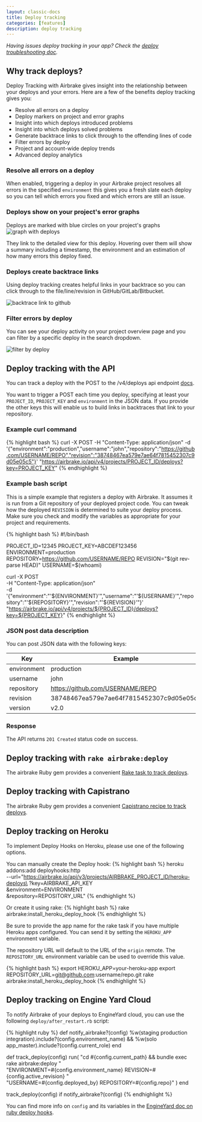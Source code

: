 ```yaml
---
layout: classic-docs
title: Deploy tracking
categories: [features]
description: deploy tracking
---
```


*Having issues deploy tracking in your app? Check the [deploy troubleshooting
doc](/docs/features/deploy-tracking-troubleshooting).*

## Why track deploys?

Deploy Tracking with Airbrake gives insight into the relationship between your
deploys and your errors. Here are a few of the benefits deploy tracking gives
you:

- Resolve all errors on a deploy
- Deploy markers on project and error graphs
- Insight into which deploys introduced problems
- Insight into which deploys solved problems
- Generate backtrace links to click through to the offending lines of code
- Filter errors by deploy
- Project and account-wide deploy trends
- Advanced deploy analytics

### Resolve all errors on a deploy
When enabled, triggering a deploy in your Airbrake project resolves all errors
in the specified `environment` this gives you a fresh slate each deploy so you
can tell which errors you fixed and which errors are still an issue.

### Deploys show on your project's error graphs
Deploys are marked with blue circles on your project's graphs
![graph with deploys](/docs/assets/img/docs/airbrake/graph_with_deploys.png)

They link to the detailed view for this deploy. Hovering over them will show a
summary including a timestamp, the environment and an estimation of how many
errors this deploy fixed.

### Deploys create backtrace links
Using deploy tracking creates helpful links in your backtrace so you can
click through to the file/line/revision in GitHub/GitLab/Bitbucket.

![backtrace link to github](/docs/assets/img/docs/airbrake/backtrace_link_to_github.png)

### Filter errors by deploy
You can see your deploy activity on your project overview page and you can
filter by a specific deploy in the search dropdown.

![filter by deploy](/docs/assets/img/docs/airbrake/deploy_filter.png)

## Deploy tracking with the API

You can track a deploy with the POST to the /v4/deploys api
endpoint [docs](https://airbrake.io/docs/api/#create-deploy-v4).

You want to trigger a POST each time you deploy, specifying at least your
`PROJECT_ID`, `PROJECT_KEY` and `environment` in the JSON data. If you provide the
other keys this will enable us to build links in backtraces that link to your
repository.

### Example curl command
{% highlight bash %}
curl -X POST -H "Content-Type: application/json" -d '{"environment":"production","username":"john","repository":"https://github.com/USERNAME/REPO","revision":"38748467ea579e7ae64f7815452307c9d05e05c5"}' "https://airbrake.io/api/v4/projects/PROJECT_ID/deploys?key=PROJECT_KEY"
{% endhighlight %}

### Example bash script
This is a simple example that registers a deploy with Airbrake. It assumes it is
run from a Git repository of your deployed project code. You can tweak how the
deployed `REVISION` is determined to suite your deploy process. Make sure you
check and modify the variables as appropriate for your project and requirements.

{% highlight bash %}
#!/bin/bash

PROJECT_ID=12345
PROJECT_KEY=ABCDEF123456
ENVIRONMENT=production
REPOSITORY=https://github.com/USERNAME/REPO
REVISION="$(git rev-parse HEAD)"
USERNAME=$(whoami)

curl -X POST \
  -H "Content-Type: application/json" \
  -d '{"environment":"'${ENVIRONMENT}'","username":"'${USERNAME}'","repository":"'${REPOSITORY}'","revision":"'${REVISION}'"}' \
  "https://airbrake.io/api/v4/projects/${PROJECT_ID}/deploys?key=${PROJECT_KEY}"
{% endhighlight %}

### JSON post data description
You can post JSON data with the following keys:

Key | Example
--- | -------
environment | production
username | john
repository | https://github.com/USERNAME/REPO
revision | 38748467ea579e7ae64f7815452307c9d05e05c5
version | v2.0

### Response

The API returns `201 Created` status code on success.

## Deploy tracking with `rake airbrake:deploy`

The airbrake Ruby gem provides a convenient
[Rake task to track deploys](https://github.com/airbrake/airbrake#rake-task).

## Deploy tracking with Capistrano

The airbrake Ruby gem provides a convenient
[Capistrano recipe to track deploys](https://github.com/airbrake/airbrake#capistrano).

## Deploy tracking on Heroku

To implement Deploy Hooks on Heroku, please use one of the following options.

You can manually create the Deploy hook:
{% highlight bash %}
heroku addons:add deployhooks:http \
--url="https://airbrake.io/api/v3/projects/AIRBRAKE_PROJECT_ID/heroku-deploys\
?key=AIRBRAKE_API_KEY\
&environment=ENVIRONMENT\
&repository=REPOSITORY_URL"
{% endhighlight %}

Or create it using rake:
{% highlight bash %}
rake airbrake:install_heroku_deploy_hook
{% endhighlight %}

Be sure to provide the app name for the rake task if you have multiple Heroku
apps configured. You can send it by setting the `HEROKU_APP` environment
variable.

The repository URL will default to the URL of the `origin` remote. The
`REPOSITORY_URL` environment variable can be used to override this value.

{% highlight bash %}
export HEROKU_APP=your-heroku-app
export REPOSITORY_URL=git@github.com:username/repo.git
rake airbrake:install_heroku_deploy_hook
{% endhighlight %}

## Deploy tracking on Engine Yard Cloud

To notify Airbrake of your deploys to EngineYard cloud, you can use the
following `deploy/after_restart.rb` script:

{% highlight ruby %}
def notify_airbrake?(config)
  %w(staging production integration).include?(config.environment_name) &&
  %w(solo app_master).include?(config.current_role)
end

def track_deploy(config)
  run(
    "cd #{config.current_path} && bundle exec rake airbrake:deploy " \
    "ENVIRONMENT=#{config.environment_name} REVISION=#{config.active_revision} " \
    "USERNAME=#{config.deployed_by} REPOSITORY=#{config.repo}"
  )
end

track_deploy(config) if notify_airbrake?(config)
{% endhighlight %}

You can find more info on `config` and its variables in the <a
href="https://support.cloud.engineyard.com/hc/en-us/articles/205407008-Use-Ruby-Deploy-Hooks"
target="_blank">EngineYard doc on ruby deploy hooks</a>.

